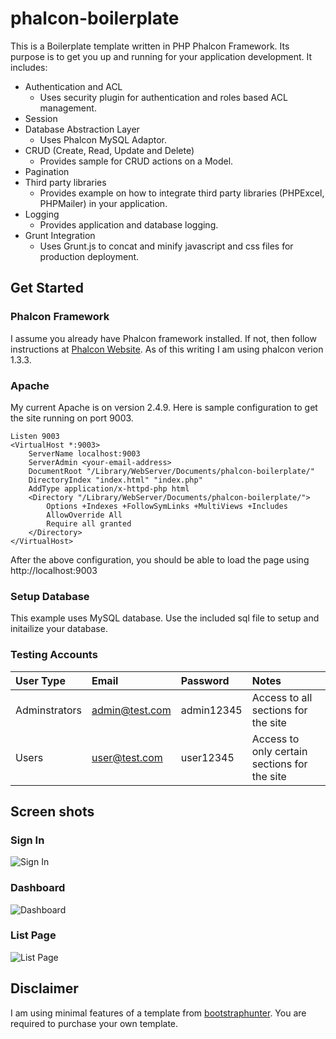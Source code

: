 # phalcon-boilerplate
This is a Boilerplate template written in PHP Phalcon Framework. Its purpose is to get you up and running for your application development. It includes:

* Authentication and ACL
    * Uses security plugin for authentication and roles based ACL management.
* Session
* Database Abstraction Layer
    * Uses Phalcon MySQL Adaptor.
* CRUD (Create, Read, Update and Delete)
    * Provides sample for CRUD actions on a Model.
* Pagination
* Third party libraries
    * Provides example on how to integrate third party libraries (PHPExcel, PHPMailer) in your application.
* Logging
    * Provides application and database logging.
* Grunt Integration
    * Uses Grunt.js to concat and minify javascript and css files for production deployment.

## Get Started
### Phalcon Framework
I assume you already have Phalcon framework installed. If not, then follow instructions at [Phalcon Website](http://phalconphp.com). As of this writing I am using phalcon verion 1.3.3.

### Apache
My current Apache is on version 2.4.9. Here is sample configuration to get the site running on port 9003.

    Listen 9003
    <VirtualHost *:9003>
        ServerName localhost:9003
        ServerAdmin <your-email-address>
        DocumentRoot "/Library/WebServer/Documents/phalcon-boilerplate/"
        DirectoryIndex "index.html" "index.php"
        AddType application/x-httpd-php html
        <Directory "/Library/WebServer/Documents/phalcon-boilerplate/">
            Options +Indexes +FollowSymLinks +MultiViews +Includes
            AllowOverride All
            Require all granted
        </Directory>
    </VirtualHost>

After the above configuration, you should be able to load the page using http://localhost:9003

### Setup Database
This example uses MySQL database. Use the included sql file to setup and initailize your database.

### Testing Accounts

| User Type | Email | Password | Notes |
| :-------- | :---- | :------- | :---- |
| Adminstrators | admin@test.com | admin12345 | Access to all sections for the site |
| Users | user@test.com | user12345 | Access to only certain sections for the site |

## Screen shots

### Sign In
![Sign In](https://raw.github.com/enajeeb/phalcon-boilerplate/master/public/img/app/screenshot-login-page.png)

### Dashboard
![Dashboard](https://raw.github.com/enajeeb/phalcon-boilerplate/master/public/img/app/screenshot-dashboard.png)

### List Page
![List Page](https://raw.github.com/enajeeb/phalcon-boilerplate/master/public/img/app/screenshot-list-page.png)

## Disclaimer
I am using minimal features of a template from [bootstraphunter](https://bootstraphunter.com). You are required to purchase your own template.
